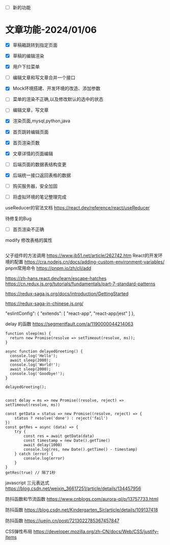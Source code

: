 
+ [ ] 新的功能

# 文章功能-2024/01/06
+ [X] 草稿箱跳转到指定页面
+ [X] 草稿的编辑渲染
+ [X] 用户下拉菜单
+ [ ] 编辑文章和写文章合并一个接口

+ [X] Mock环境搭建、开发环境的改造、添加参数
+ [ ] 菜单的渲染不正确,以及修改默认的选中的状态
+ [ ] 编辑文章，写文章
+ [X] 渲染页面,mysql,python,java
+ [X] 首页跳转编辑页面
+ [X] 首页渲染页数
+ [X] 文章详情的页面编辑
+ [ ] 后端页面的数据表结构变更
+ [X] 后端统一接口返回表格的数据
+ [ ] 购买服务器，安全加固
+ [ ] 将虚拟环境的笔记整理完成

<!-- https://www.jianshu.com/p/859457ddf101 -->

useReducer的官法文档
https://react.dev/reference/react/useReducer


待修复的Bug
+ [ ] 首页渲染不正确

modify 修改表格的属性
```

```

父子组件的方法调用
https://www.jb51.net/article/262742.htm
React的开发环境的配置
https://cra.nodejs.cn/docs/adding-custom-environment-variables/
pnpm常用命令
https://pnpm.io/zh/cli/add

https://zh-hans.react.dev/learn/escape-hatches
https://cn.redux.js.org/tutorials/fundamentals/part-7-standard-patterns

https://redux-saga.js.org/docs/introduction/GettingStarted

https://redux-saga-in-chinese.js.org/






  "eslintConfig": {
    "extends": [
      "react-app",
      "react-app/jest"
    ]
  },




delay 的函数
https://segmentfault.com/a/1190000044214063


```
function sleep(ms) {
  return new Promise(resolve => setTimeout(resolve, ms));
}

async function delayedGreeting() {
  console.log('Hello');
  await sleep(2000);
  console.log('World!');
  await sleep(2000);
  console.log('Goodbye!');
}

delayedGreeting();

```



```
 
const delay = ms => new Promise((resolve, reject) => setTimeout(resolve, ms))
 
const getData = status => new Promise((resolve, reject) => {
    status ? resolve('done') : reject('fail')
})
const getRes = async (data) => {
    try {
        const res = await getData(data)
        const timestamp = new Date().getTime()
        await delay(1000)
        console.log(res, new Date().getTime() - timestamp)
    } catch (error) {
        console.log(error)
    }
}
getRes(true) // 隔了1秒
```

javascript 三元表达式
https://blog.csdn.net/weixin_36617251/article/details/134457956

防抖函数和节流函数
https://www.cnblogs.com/aurora-ql/p/13757733.html

防抖函数
https://blog.csdn.net/Kindergarten_Sir/article/details/109137418

防抖函数
https://juejin.cn/post/7213022785367457847

CSS弹性布局
https://developer.mozilla.org/zh-CN/docs/Web/CSS/justify-items